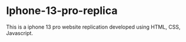 # Iphone-13-pro-replica
This is a iphone 13 pro website replication developed using HTML, CSS, Javascript.
